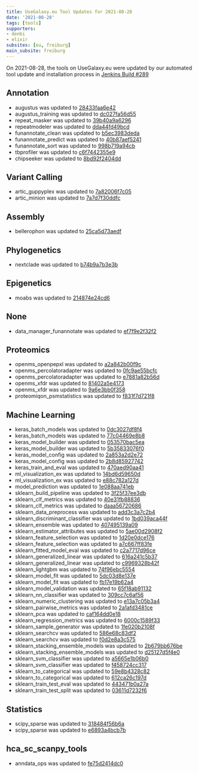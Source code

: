 ```yaml
---
title: UseGalaxy.eu Tool Updates for 2021-08-28
date: '2021-08-28'
tags: [tools]
supporters:
- denbi
- elixir
subsites: [eu, freiburg]
main_subsite: freiburg
---
```


On 2021-08-28, the tools on UseGalaxy.eu were updated by our automated tool update and installation process in [Jenkins Build #289](https://build.galaxyproject.eu/job/usegalaxy-eu/job/install-tools/#289/)


## Annotation

- augustus was updated to [28433faa6e42](https://toolshed.g2.bx.psu.edu/view/bgruening/augustus/28433faa6e42)
- augustus_training was updated to [dc027fa56d55](https://toolshed.g2.bx.psu.edu/view/bgruening/augustus_training/dc027fa56d55)
- repeat_masker was updated to [39b40a9a6296](https://toolshed.g2.bx.psu.edu/view/bgruening/repeat_masker/39b40a9a6296)
- repeatmodeler was updated to [dda44fd49bcd](https://toolshed.g2.bx.psu.edu/view/csbl/repeatmodeler/dda44fd49bcd)
- funannotate_clean was updated to [b5ec3983deda](https://toolshed.g2.bx.psu.edu/view/iuc/funannotate_clean/b5ec3983deda)
- funannotate_predict was updated to [40b87aef5241](https://toolshed.g2.bx.psu.edu/view/iuc/funannotate_predict/40b87aef5241)
- funannotate_sort was updated to [998b719a94cb](https://toolshed.g2.bx.psu.edu/view/iuc/funannotate_sort/998b719a94cb)
- tbprofiler was updated to [c6f7442355e9](https://toolshed.g2.bx.psu.edu/view/iuc/tbprofiler/c6f7442355e9)
- chipseeker was updated to [8bd92f2404dd](https://toolshed.g2.bx.psu.edu/view/rnateam/chipseeker/8bd92f2404dd)

## Variant Calling

- artic_guppyplex was updated to [7a82006f7c05](https://toolshed.g2.bx.psu.edu/view/iuc/artic_guppyplex/7a82006f7c05)
- artic_minion was updated to [7a7d7f30ddfc](https://toolshed.g2.bx.psu.edu/view/iuc/artic_minion/7a7d7f30ddfc)

## Assembly

- bellerophon was updated to [25ca5d73aedf](https://toolshed.g2.bx.psu.edu/view/iuc/bellerophon/25ca5d73aedf)

## Phylogenetics

- nextclade was updated to [b74b9a7b3e3b](https://toolshed.g2.bx.psu.edu/view/iuc/nextclade/b74b9a7b3e3b)

## Epigenetics

- moabs was updated to [214874e24cd6](https://toolshed.g2.bx.psu.edu/view/iuc/moabs/214874e24cd6)

## None

- data_manager_funannotate was updated to [ef7f9e2f32f2](https://toolshed.g2.bx.psu.edu/view/iuc/data_manager_funannotate/ef7f9e2f32f2)

## Proteomics

- openms_openpepxl was updated to [a2a842b00f9c](https://toolshed.g2.bx.psu.edu/view/galaxyp/openms_openpepxl/a2a842b00f9c)
- openms_percolatoradapter was updated to [0fc9ae55bcfc](https://toolshed.g2.bx.psu.edu/view/galaxyp/openms_percolatoradapter/0fc9ae55bcfc)
- openms_percolatoradapter was updated to [e7881a82b56d](https://toolshed.g2.bx.psu.edu/view/galaxyp/openms_percolatoradapter/e7881a82b56d)
- openms_xfdr was updated to [81402a5e4173](https://toolshed.g2.bx.psu.edu/view/galaxyp/openms_xfdr/81402a5e4173)
- openms_xfdr was updated to [9a6e3bb0f358](https://toolshed.g2.bx.psu.edu/view/galaxyp/openms_xfdr/9a6e3bb0f358)
- proteomiqon_psmstatistics was updated to [f831f7d721f8](https://toolshed.g2.bx.psu.edu/view/galaxyp/proteomiqon_psmstatistics/f831f7d721f8)

## Machine Learning

- keras_batch_models was updated to [0dc3027df8f4](https://toolshed.g2.bx.psu.edu/view/bgruening/keras_batch_models/0dc3027df8f4)
- keras_batch_models was updated to [77c04469e8b8](https://toolshed.g2.bx.psu.edu/view/bgruening/keras_batch_models/77c04469e8b8)
- keras_model_builder was updated to [053570bac5ea](https://toolshed.g2.bx.psu.edu/view/bgruening/keras_model_builder/053570bac5ea)
- keras_model_builder was updated to [5b35833076f0](https://toolshed.g2.bx.psu.edu/view/bgruening/keras_model_builder/5b35833076f0)
- keras_model_config was updated to [2a853a2d2e72](https://toolshed.g2.bx.psu.edu/view/bgruening/keras_model_config/2a853a2d2e72)
- keras_model_config was updated to [2b8d85927742](https://toolshed.g2.bx.psu.edu/view/bgruening/keras_model_config/2b8d85927742)
- keras_train_and_eval was updated to [470aed90aa41](https://toolshed.g2.bx.psu.edu/view/bgruening/keras_train_and_eval/470aed90aa41)
- ml_visualization_ex was updated to [14bd6d59650d](https://toolshed.g2.bx.psu.edu/view/bgruening/ml_visualization_ex/14bd6d59650d)
- ml_visualization_ex was updated to [e88c782a127d](https://toolshed.g2.bx.psu.edu/view/bgruening/ml_visualization_ex/e88c782a127d)
- model_prediction was updated to [1e088aa741eb](https://toolshed.g2.bx.psu.edu/view/bgruening/model_prediction/1e088aa741eb)
- sklearn_build_pipeline was updated to [3f25f37ee3db](https://toolshed.g2.bx.psu.edu/view/bgruening/sklearn_build_pipeline/3f25f37ee3db)
- sklearn_clf_metrics was updated to [40e31fb88836](https://toolshed.g2.bx.psu.edu/view/bgruening/sklearn_clf_metrics/40e31fb88836)
- sklearn_clf_metrics was updated to [daaa56720686](https://toolshed.g2.bx.psu.edu/view/bgruening/sklearn_clf_metrics/daaa56720686)
- sklearn_data_preprocess was updated to [add3c3a7c2b4](https://toolshed.g2.bx.psu.edu/view/bgruening/sklearn_data_preprocess/add3c3a7c2b4)
- sklearn_discriminant_classifier was updated to [1bd039aca44f](https://toolshed.g2.bx.psu.edu/view/bgruening/sklearn_discriminant_classifier/1bd039aca44f)
- sklearn_ensemble was updated to [407495139a09](https://toolshed.g2.bx.psu.edu/view/bgruening/sklearn_ensemble/407495139a09)
- sklearn_estimator_attributes was updated to [5ae00d2908f2](https://toolshed.g2.bx.psu.edu/view/bgruening/sklearn_estimator_attributes/5ae00d2908f2)
- sklearn_feature_selection was updated to [1d20e0dce176](https://toolshed.g2.bx.psu.edu/view/bgruening/sklearn_feature_selection/1d20e0dce176)
- sklearn_feature_selection was updated to [a7c667ff83fe](https://toolshed.g2.bx.psu.edu/view/bgruening/sklearn_feature_selection/a7c667ff83fe)
- sklearn_fitted_model_eval was updated to [c2a7717d96ce](https://toolshed.g2.bx.psu.edu/view/bgruening/sklearn_fitted_model_eval/c2a7717d96ce)
- sklearn_generalized_linear was updated to [616a241c5b37](https://toolshed.g2.bx.psu.edu/view/bgruening/sklearn_generalized_linear/616a241c5b37)
- sklearn_generalized_linear was updated to [c9969328b42f](https://toolshed.g2.bx.psu.edu/view/bgruening/sklearn_generalized_linear/c9969328b42f)
- sklearn_lightgbm was updated to [74f96ebc5554](https://toolshed.g2.bx.psu.edu/view/bgruening/sklearn_lightgbm/74f96ebc5554)
- sklearn_model_fit was updated to [5dc03d8e137e](https://toolshed.g2.bx.psu.edu/view/bgruening/sklearn_model_fit/5dc03d8e137e)
- sklearn_model_fit was updated to [fb17e19b62a4](https://toolshed.g2.bx.psu.edu/view/bgruening/sklearn_model_fit/fb17e19b62a4)
- sklearn_model_validation was updated to [65f18ab91132](https://toolshed.g2.bx.psu.edu/view/bgruening/sklearn_model_validation/65f18ab91132)
- sklearn_nn_classifier was updated to [309cc7c6af56](https://toolshed.g2.bx.psu.edu/view/bgruening/sklearn_nn_classifier/309cc7c6af56)
- sklearn_numeric_clustering was updated to [e13a7c05b3a4](https://toolshed.g2.bx.psu.edu/view/bgruening/sklearn_numeric_clustering/e13a7c05b3a4)
- sklearn_pairwise_metrics was updated to [2a1afd3481ce](https://toolshed.g2.bx.psu.edu/view/bgruening/sklearn_pairwise_metrics/2a1afd3481ce)
- sklearn_pca was updated to [caf164dd0e18](https://toolshed.g2.bx.psu.edu/view/bgruening/sklearn_pca/caf164dd0e18)
- sklearn_regression_metrics was updated to [6000c1589f33](https://toolshed.g2.bx.psu.edu/view/bgruening/sklearn_regression_metrics/6000c1589f33)
- sklearn_sample_generator was updated to [1fe020b2108f](https://toolshed.g2.bx.psu.edu/view/bgruening/sklearn_sample_generator/1fe020b2108f)
- sklearn_searchcv was updated to [586e68c83df2](https://toolshed.g2.bx.psu.edu/view/bgruening/sklearn_searchcv/586e68c83df2)
- sklearn_searchcv was updated to [f0d2e8a3c575](https://toolshed.g2.bx.psu.edu/view/bgruening/sklearn_searchcv/f0d2e8a3c575)
- sklearn_stacking_ensemble_models was updated to [2b679bb676be](https://toolshed.g2.bx.psu.edu/view/bgruening/sklearn_stacking_ensemble_models/2b679bb676be)
- sklearn_stacking_ensemble_models was updated to [d25127d5f4e0](https://toolshed.g2.bx.psu.edu/view/bgruening/sklearn_stacking_ensemble_models/d25127d5f4e0)
- sklearn_svm_classifier was updated to [a5665e1b06b0](https://toolshed.g2.bx.psu.edu/view/bgruening/sklearn_svm_classifier/a5665e1b06b0)
- sklearn_svm_classifier was updated to [f458724cc317](https://toolshed.g2.bx.psu.edu/view/bgruening/sklearn_svm_classifier/f458724cc317)
- sklearn_to_categorical was updated to [59e8b4328c82](https://toolshed.g2.bx.psu.edu/view/bgruening/sklearn_to_categorical/59e8b4328c82)
- sklearn_to_categorical was updated to [612ca26c197d](https://toolshed.g2.bx.psu.edu/view/bgruening/sklearn_to_categorical/612ca26c197d)
- sklearn_train_test_eval was updated to [443471b0a27a](https://toolshed.g2.bx.psu.edu/view/bgruening/sklearn_train_test_eval/443471b0a27a)
- sklearn_train_test_split was updated to [03611d7232f6](https://toolshed.g2.bx.psu.edu/view/bgruening/sklearn_train_test_split/03611d7232f6)

## Statistics

- scipy_sparse was updated to [318484f56b6a](https://toolshed.g2.bx.psu.edu/view/bgruening/scipy_sparse/318484f56b6a)
- scipy_sparse was updated to [e6893a4bcb7b](https://toolshed.g2.bx.psu.edu/view/bgruening/scipy_sparse/e6893a4bcb7b)

## hca_sc_scanpy_tools

- anndata_ops was updated to [fe75d2414dc0](https://toolshed.g2.bx.psu.edu/view/ebi-gxa/anndata_ops/fe75d2414dc0)


